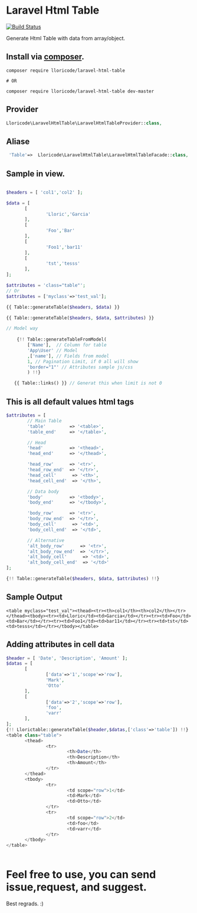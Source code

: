 
# Laravel Html Table
[![Build Status](https://travis-ci.org/lloricode/laravel-html-table.svg?branch=master)](https://travis-ci.org/lloricode/laravel-html-table)

Generate Html Table with data from array/object.

## Install via [composer](https://getcomposer.org/).
```
composer require lloricode/laravel-html-table

# OR

composer require lloricode/laravel-html-table dev-master 
```

## Provider
```php
Lloricode\LaravelHtmlTable\LaravelHtmlTableProvider::class,
```

## Aliase
```php
 'Table'=>  Lloricode\LaravelHtmlTable\LaravelHtmlTableFacade::class,
 ```

## Sample in view.
 ```php

$headers = [ 'col1','col2' ];

$data = [
        [
                'Lloric','Garcia'
        ],
        [
                'Foo','Bar'
        ],
        [
                'Foo1','bar11'
        ],
        [
                'tst','tesss'
        ],
];

$attributes = 'class="table"';
// Or
$attributes = ['myclass'=>'test_val'];

{{ Table::generateTable($headers, $data) }}

{{ Table::generateTable($headers, $data, $attributes) }}

// Model way
  
     {!! Table::generateTableFromModel(
         ['Name'],  // Column for table
         'App\User' // Model
         ,['name'], // Fields from model
         1, // Pagination Limit, if 0 all will show
         'border="1"' // Attributes sample js/css
         ) !!}   

    {{ Table::links() }} // Generat this when limit is not 0


 ```
## This is all default values html tags
```php
$attributes = [
        // Main Table
        'table'         => '<table>',
        'table_end'     => '</table>',

        // Head 
        'head'          => '<thead>',
        'head_end'      => '</thead>',

        'head_row'      => '<tr>',
        'head_row_end'  => '</tr>',
        'head_cell'      => '<th>',
        'head_cell_end'  => '</th>',

        // Data body
        'body'          => '<tbody>',
        'body_end'      => '</tbody>',

        'body_row'      => '<tr>',
        'body_row_end'  => '</tr>',                        
        'body_cell'      => '<td>',
        'body_cell_end'  => '</td>',

        // Alternative
        'alt_body_row'      => '<tr>',
        'alt_body_row_end'  => '</tr>',                        
        'alt_body_cell'      => '<td>',
        'alt_body_cell_end'  => '</td>'
];

{!! Table::generateTable($headers, $data, $attributes) !!}
```

## Sample Output
 ```
<table myclass="test_val"><thead><tr><th>col1</th><th>col2</th></tr></thead><tbody><tr><td>Lloric</td><td>Garcia</td></tr><tr><td>Foo</td><td>Bar</td></tr><tr><td>Foo1</td><td>bar11</td></tr><tr><td>tst</td><td>tesss</td></tr></tbody></table>
 ```

 ## Adding attributes in cell data
 ```php
$header = [ 'Date', 'Description', 'Amount' ];
$datas = [
        [
                ['data'=>'1','scope'=>'row'],
                'Mark',
                'Otto'
        ],
        [
                ['data'=>'2','scope'=>'row'],
                'foo',
                'varr'
        ],
];
{!! Llorictable::generateTable($header,$datas,['class'=>'table']) !!}
<table class="table">
        <thead>
                <tr>
                        <th>Date</th>
                        <th>Description</th>
                        <th>Amount</th>
                </tr>
        </thead>
        <tbody>
                <tr>
                        <td scope="row">1</td>
                        <td>Mark</td>
                        <td>Otto</td>
                </tr>
                <tr>
                        <td scope="row">2</td>
                        <td>foo</td>
                        <td>varr</td>
                </tr>
        </tbody>
</table>
                                                
 ```
#

# Feel free to use, you can send issue,request, and suggest.

Best regrads. :)

